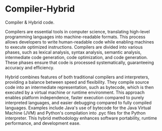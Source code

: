 # Compiler-Hybrid
Compiler &amp; Hybrid code.

Compilers are essential tools in computer science, translating high-level programming languages into machine-readable formats. This process allows developers to write human-readable code while enabling machines to execute optimized instructions. Compilers are divided into various phases, such as lexical analysis, syntax analysis, semantic analysis, intermediate code generation, code optimization, and code generation. These phases ensure that code is processed systematically, guaranteeing accuracy and efficiency.

Hybrid combines features of both traditional compilers and interpreters, providing a balance between speed and flexibility. They compile source code into an intermediate representation, such as bytecode, which is then executed by a virtual machine or runtime environment. This approach enables platform independence, faster execution compared to purely interpreted languages, and easier debugging compared to fully compiled languages. Examples include Java's use of bytecode for the Java Virtual Machine (JVM) and Python's compilation into .pyc files for the Python interpreter. This hybrid methodology enhances software portability, runtime performance, and development ease.
